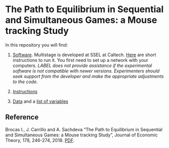 # The Path to Equilibrium in Sequential and Simultaneous Games: a Mouse tracking Study

In this repository you will find: 

1. [Software](https://github.com/labelinstitute/dev_DM/tree/main/Army/Software). Multistage is developed at SSEL at Caltech. [Here](https://drive.google.com/file/d/1jp9XA6YVJm3eW9_c4rYbBQtlSfmJg9XO/view) are short instructions to run it. You first need to set up a network with your computers. *LABEL does not provide assistance if the experimental software is not compatible with newer versions. Experimenters should seek support from the developer and make the appropriate adjustments to the code.*

2. [Instructions](https://raw.githubusercontent.com/labelinstitute/dev_DM/main/Army/Instructions_Army.pdf) 

3. [Data](https://github.com/labelinstitute/dev_DM/tree/main/Army/Data) and a [list of variables](https://raw.githubusercontent.com/labelinstitute/dev_DM/main/Army/Variables_Army.pdf)


## Reference
Brocas I., J. Carrillo and A. Sachdeva “The Path to Equilibrium in Sequential and Simultaneous Games: a Mouse tracking Study”, Journal of Economic Theory, 178, 246-274, 2018. [PDF](https://isabellebrocas.org/Research/simseq.pdf).
